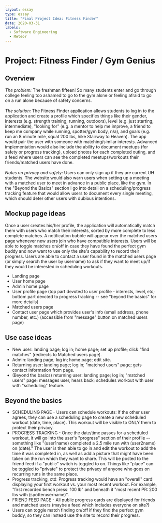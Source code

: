 ```yaml
---
layout: essay
type: essay
title: "Final Project Idea: Fitness Finder"
date: 2020-03-31
labels:
  - Software Engineering
  - Meteor
---
```

# Project: Fitness Finder / Gym Genius
## Overview
<i>The problem:</i> The freshman fifteen! So many students enter and go through college feeling too ashamed to go to the gym alone or feeling afraid to go on a run alone because of safety concerns.<br/><br/>
<i>The solution:</i> The Fitness Finder application allows students to log in to the application and create a profile which specifies things like their gender, interests (e.g. strength training, running, outdoors), level (e.g. just starting, intermediate), "looking for" (e.g. a mentor to help me improve, a friend to keep me company while running, spotter/gym body, n/a), and goals (e.g. run an 8 minute mile, squat 200 lbs, hike Stairway to Heaven). The app would pair the user with someone with matching/similar interests. Advanced implementation would also include the ability to document meetups (for safety or progress tracking), upload photos for each completed outing, and a feed where users can see the completed meetups/workouts their friends/matched users have done.<br/><br/>
<i>Notes on privacy and safety:</i> Users can only sign up if they are current UH students. The website would also warn users when setting up a meeting with a matched user to meet in advance in a public place, like the gym. In the "Beyond the Basics" section I go into detail on a scheduling/progress tracking feature that would allow users to document every single meeting, which should deter other users with dubious intentions.

## Mockup page ideas
Once a user creates his/her profile, the application will automatically match them with users who match their interests, sorted by more complete to less complete matches. A notification bubble will appear over the matched users page whenever new users join who have compatible interests. Users will be able to toggle matches on/off in case they have found the perfect gym buddy and now want to use only the site's capability to record their progress.
Users are able to contact a user found in the matched users page (or simply search the user by username) to ask if they want to meet up/if they would be interested in scheduling workouts. 
* Landing page
* User home page
* Admin home page
* User profile page (top part devoted to user profile - interests, level, etc; bottom part devoted to progress tracking -- see "beyond the basics" for more details)
* Matched users page
* Contact user page which provides user's info (email address, phone number, etc.) (accessible from "message" button on matched users page)

## Use case ideas
* New user: landing page; log in; home page; set up profile; click "find matches" (redirects to Matched users page).
* Admin: landing page; log in; home page; edit site.
* Returning user: landing page; log in; "matched users" page; gets contact information from page.
* (Beyond the basics) returning user: landing page; log in; "matched users" page; messages user, hears back; schedules workout with user with "scheduling" feature.


## Beyond the basics
* SCHEDULING PAGE - Users can schedule workouts: If the other user agrees, they can use a scheduling page to create a new scheduled workout (date, time, place). This workout will be visible to ONLY them to protect their privacy.
* PROGRESS TRACKING - Once the date/time passes for a scheduled workout, it will go into the user's "progress" section of their profile -- something like "(user1name) completed a 2.5 mile run with (user2name) on (date)." The user is then able to go in and edit the workout to add the time it was completed in, as well as add a picture that might have been taken on the run which they want to share. This will be posted to the friend feed if a "public" switch is toggled to on. Things like "place" can be toggled to "private" to protect the privacy of anyone who goes on recurring runs in the same place.
* Progress tracking, ctd: Progress tracking would have an "overall" card displaying your first workout vs. your most recent workout. For example, "first recorded bench press: 100 lb" and beneath it "most recent PR: 200 lbs with (spotterusername)".
* FRIEND FEED PAGE - All public progress cards are displayed for friends and matched users (maybe a feed which includes everyone on site?)
* Users can toggle match finding on/off if they find the perfect gym buddy, so they can instead use the site to record their progress.

